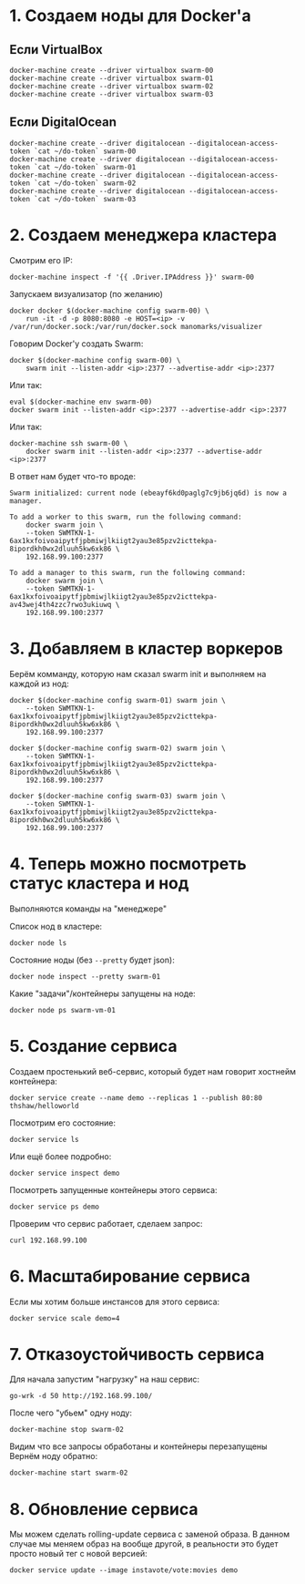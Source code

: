 # 1. Создаем ноды для Docker'а

## Если VirtualBox

	docker-machine create --driver virtualbox swarm-00
	docker-machine create --driver virtualbox swarm-01
	docker-machine create --driver virtualbox swarm-02
	docker-machine create --driver virtualbox swarm-03

## Если DigitalOcean

	docker-machine create --driver digitalocean --digitalocean-access-token `cat ~/do-token` swarm-00
	docker-machine create --driver digitalocean --digitalocean-access-token `cat ~/do-token` swarm-01
	docker-machine create --driver digitalocean --digitalocean-access-token `cat ~/do-token` swarm-02
	docker-machine create --driver digitalocean --digitalocean-access-token `cat ~/do-token` swarm-03

# 2. Создаем менеджера кластера

Смотрим его IP:

	docker-machine inspect -f '{{ .Driver.IPAddress }}' swarm-00

Запускаем визуализатор (по желанию)

	docker docker $(docker-machine config swarm-00) \
		run -it -d -p 8080:8080 -e HOST=<ip> -v /var/run/docker.sock:/var/run/docker.sock manomarks/visualizer

Говорим Docker'у создать Swarm:

	docker $(docker-machine config swarm-00) \
		swarm init --listen-addr <ip>:2377 --advertise-addr <ip>:2377

Или так:

	eval $(docker-machine env swarm-00)
	docker swarm init --listen-addr <ip>:2377 --advertise-addr <ip>:2377

Или так:

	docker-machine ssh swarm-00 \
		docker swarm init --listen-addr <ip>:2377 --advertise-addr <ip>:2377

В ответ нам будет что-то вроде:

	Swarm initialized: current node (ebeayf6kd0paglg7c9jb6jq6d) is now a manager.

	To add a worker to this swarm, run the following command:
	    docker swarm join \
	    --token SWMTKN-1-6ax1kxfoivoaipytfjpbmiwjlkiigt2yau3e85pzv2icttekpa-8ipordkh0wx2dluuh5kw6xk86 \
	    192.168.99.100:2377

	To add a manager to this swarm, run the following command:
	    docker swarm join \
	    --token SWMTKN-1-6ax1kxfoivoaipytfjpbmiwjlkiigt2yau3e85pzv2icttekpa-av43wej4th4zzc7rwo3ukiuwq \
	    192.168.99.100:2377

# 3. Добавляем в кластер воркеров

Берём комманду, которую нам сказал swarm init и выполняем на каждой из нод:

	docker $(docker-machine config swarm-01) swarm join \
		--token SWMTKN-1-6ax1kxfoivoaipytfjpbmiwjlkiigt2yau3e85pzv2icttekpa-8ipordkh0wx2dluuh5kw6xk86 \
		192.168.99.100:2377

	docker $(docker-machine config swarm-02) swarm join \
		--token SWMTKN-1-6ax1kxfoivoaipytfjpbmiwjlkiigt2yau3e85pzv2icttekpa-8ipordkh0wx2dluuh5kw6xk86 \
		192.168.99.100:2377

	docker $(docker-machine config swarm-03) swarm join \
		--token SWMTKN-1-6ax1kxfoivoaipytfjpbmiwjlkiigt2yau3e85pzv2icttekpa-8ipordkh0wx2dluuh5kw6xk86 \
		192.168.99.100:2377

# 4. Теперь можно посмотреть статус кластера и нод

Выполняются команды на "менеджере"

Список нод в кластере:

	docker node ls

Состояние ноды (без `--pretty` будет json):

	docker node inspect --pretty swarm-01

Какие "задачи"/контейнеры запущены на ноде:

	docker node ps swarm-vm-01

# 5. Создание сервиса

Создаем простенький веб-сервис, который будет нам говорит хостнейм контейнера:

	docker service create --name demo --replicas 1 --publish 80:80 thshaw/helloworld

Посмотрим его состояние:

	docker service ls

Или ещё более подробно:

	docker service inspect demo

Посмотреть запущенные контейнеры этого сервиса:

	docker service ps demo

Проверим что сервис работает, сделаем запрос:

	curl 192.168.99.100

# 6. Масштабирование сервиса

Если мы хотим больше инстансов для этого сервиса:

	docker service scale demo=4

# 7. Отказоустойчивость сервиса

Для начала запустим "нагрузку" на наш сервис:

	go-wrk -d 50 http://192.168.99.100/

После чего "убьем" одну ноду:

	docker-machine stop swarm-02

Видим что все запросы обработаны и контейнеры перезапущены
Вернём ноду обратно:

	docker-machine start swarm-02

# 8. Обновление сервиса

Мы можем сделать rolling-update сервиса с заменой образа.
В данном случае мы меняем образ на вообще другой, в реальности это будет
просто новый тег с новой версией:

	docker service update --image instavote/vote:movies demo

